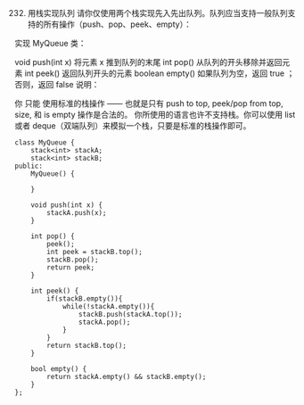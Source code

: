 232. 用栈实现队列
请你仅使用两个栈实现先入先出队列。队列应当支持一般队列支持的所有操作（push、pop、peek、empty）：

实现 MyQueue 类：

void push(int x) 将元素 x 推到队列的末尾
int pop() 从队列的开头移除并返回元素
int peek() 返回队列开头的元素
boolean empty() 如果队列为空，返回 true ；否则，返回 false
说明：

你 只能 使用标准的栈操作 —— 也就是只有 push to top, peek/pop from top, size, 和 is empty 操作是合法的。
你所使用的语言也许不支持栈。你可以使用 list 或者 deque（双端队列）来模拟一个栈，只要是标准的栈操作即可。
 

	class MyQueue {
	    stack<int> stackA;
	    stack<int> stackB;
	public:
	    MyQueue() {
	
	    }
	    
	    void push(int x) {
	        stackA.push(x);
	    }
	    
	    int pop() {
	        peek();
	        int peek = stackB.top();
	        stackB.pop();
	        return peek;
	    }
	    
	    int peek() {
	        if(stackB.empty()){
	            while(!stackA.empty()){
	                stackB.push(stackA.top());
	                stackA.pop();
	            }
	        }
	        return stackB.top();
	    }
	    
	    bool empty() {
	        return stackA.empty() && stackB.empty();
	    }
	};